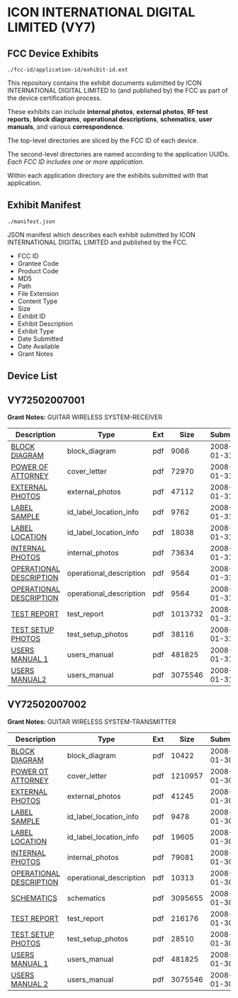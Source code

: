 # ICON INTERNATIONAL DIGITAL LIMITED (VY7)
## FCC Device Exhibits

```
./fcc-id/application-id/exhibit-id.ext
```

This repository contains the exhibit documents submitted by ICON INTERNATIONAL DIGITAL LIMITED to (and published by) the FCC as part of the device certification process.

These exhibits can include **internal photos**, **external photos**, **RF test reports**, **block diagrams**, **operational descriptions**, **schematics**, **user manuals**, and various **correspondence**.

The top-level directories are sliced by the FCC ID of each device.

The second-level directories are named according to the application UUIDs. *Each FCC ID includes one or more application.*

Within each application directory are the exhibits submitted with that application. 

## Exhibit Manifest

```
./manifest.json
```

JSON manifest which describes each exhibit submitted by ICON INTERNATIONAL DIGITAL LIMITED and published by the FCC.

- FCC ID
- Grantee Code
- Product Code
- MD5
- Path
- File Extension
- Content Type
- Size
- Exhibit ID
- Exhibit Description
- Exhibit Type
- Date Submitted
- Date Available
- Grant Notes

## Device List
## VY72502007001
**Grant Notes:** GUITAR WIRELESS SYSTEM-RECEIVER

| Description | Type | Ext | Size | Submitted | Available |
| ----------- | ---- | --- | ---- | --------- | --------- |
| [BLOCK DIAGRAM](VY72502007001/7c19db5f1f6d334d76dbc7a5b1cc7248/897034.pdf) | block_diagram | pdf | 9066 | 2008-01-31 | 2008-01-31 |
| [POWER OF ATTORNEY](VY72502007001/7c19db5f1f6d334d76dbc7a5b1cc7248/897043.pdf) | cover_letter | pdf | 72970 | 2008-01-31 | 2008-01-31 |
| [EXTERNAL PHOTOS](VY72502007001/7c19db5f1f6d334d76dbc7a5b1cc7248/897036.pdf) | external_photos | pdf | 47112 | 2008-01-31 | 2008-01-31 |
| [LABEL SAMPLE](VY72502007001/7c19db5f1f6d334d76dbc7a5b1cc7248/897037.pdf) | id_label_location_info | pdf | 9762 | 2008-01-31 | 2008-01-31 |
| [LABEL LOCATION](VY72502007001/7c19db5f1f6d334d76dbc7a5b1cc7248/897038.pdf) | id_label_location_info | pdf | 18038 | 2008-01-31 | 2008-01-31 |
| [INTERNAL PHOTOS](VY72502007001/7c19db5f1f6d334d76dbc7a5b1cc7248/897041.pdf) | internal_photos | pdf | 73634 | 2008-01-31 | 2008-01-31 |
| [OPERATIONAL DESCRIPTION](VY72502007001/7c19db5f1f6d334d76dbc7a5b1cc7248/897035.pdf) | operational_description | pdf | 9564 | 2008-01-31 | 2008-01-31 |
| [OPERATIONAL DESCRIPTION](VY72502007001/7c19db5f1f6d334d76dbc7a5b1cc7248/897042.pdf) | operational_description | pdf | 9564 | 2008-01-31 | 2008-01-31 |
| [TEST REPORT](VY72502007001/7c19db5f1f6d334d76dbc7a5b1cc7248/897033.pdf) | test_report | pdf | 1013732 | 2008-01-31 | 2008-01-31 |
| [TEST SETUP PHOTOS](VY72502007001/7c19db5f1f6d334d76dbc7a5b1cc7248/897044.pdf) | test_setup_photos | pdf | 38116 | 2008-01-31 | 2008-01-31 |
| [USERS MANUAL 1](VY72502007001/7c19db5f1f6d334d76dbc7a5b1cc7248/896283.pdf) | users_manual | pdf | 481825 | 2008-01-31 | 2008-01-31 |
| [USERS MANUAL2](VY72502007001/7c19db5f1f6d334d76dbc7a5b1cc7248/896284.pdf) | users_manual | pdf | 3075546 | 2008-01-31 | 2008-01-31 |
## VY72502007002
**Grant Notes:** GUITAR WIRELESS SYSTEM-TRANSMITTER

| Description | Type | Ext | Size | Submitted | Available |
| ----------- | ---- | --- | ---- | --------- | --------- |
| [BLOCK DIAGRAM](VY72502007002/d9a3baa1c769bf32a1dbc88b941ccc66/896285.pdf) | block_diagram | pdf | 10422 | 2008-01-30 | 2008-01-30 |
| [POWER OT ATTORNEY](VY72502007002/d9a3baa1c769bf32a1dbc88b941ccc66/896291.pdf) | cover_letter | pdf | 1210957 | 2008-01-30 | 2008-01-30 |
| [EXTERNAL PHOTOS](VY72502007002/d9a3baa1c769bf32a1dbc88b941ccc66/896287.pdf) | external_photos | pdf | 41245 | 2008-01-30 | 2008-01-30 |
| [LABEL SAMPLE](VY72502007002/d9a3baa1c769bf32a1dbc88b941ccc66/896288.pdf) | id_label_location_info | pdf | 9478 | 2008-01-30 | 2008-01-30 |
| [LABEL LOCATION](VY72502007002/d9a3baa1c769bf32a1dbc88b941ccc66/896289.pdf) | id_label_location_info | pdf | 19605 | 2008-01-30 | 2008-01-30 |
| [INTERNAL PHOTOS](VY72502007002/d9a3baa1c769bf32a1dbc88b941ccc66/896290.pdf) | internal_photos | pdf | 79081 | 2008-01-30 | 2008-01-30 |
| [OPERATIONAL DESCRIPTION](VY72502007002/d9a3baa1c769bf32a1dbc88b941ccc66/896286.pdf) | operational_description | pdf | 10313 | 2008-01-30 | 2008-01-30 |
| [SCHEMATICS](VY72502007002/d9a3baa1c769bf32a1dbc88b941ccc66/896292.pdf) | schematics | pdf | 3095655 | 2008-01-30 | 2008-01-30 |
| [TEST REPORT](VY72502007002/d9a3baa1c769bf32a1dbc88b941ccc66/896282.pdf) | test_report | pdf | 216176 | 2008-01-30 | 2008-01-30 |
| [TEST SETUP PHOTOS](VY72502007002/d9a3baa1c769bf32a1dbc88b941ccc66/896293.pdf) | test_setup_photos | pdf | 28510 | 2008-01-30 | 2008-01-30 |
| [USERS MANUAL 1](VY72502007002/d9a3baa1c769bf32a1dbc88b941ccc66/896283.pdf) | users_manual | pdf | 481825 | 2008-01-30 | 2008-01-30 |
| [USERS MANUAL 2](VY72502007002/d9a3baa1c769bf32a1dbc88b941ccc66/896284.pdf) | users_manual | pdf | 3075546 | 2008-01-30 | 2008-01-30 |
